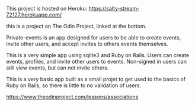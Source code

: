 This project is hosted on Heroku:
https://salty-stream-72127.herokuapp.com/

this is a project on The Odin Project, linked at the bottom.

Private-events is an app designed for users to be able to create events, invite other users, and accept invites to others events themselves.

This is a very simple app using sqlite3 and Ruby on Rails. Users can create events, profiles, and invite other users to events.
Non-signed in users can still view events, but can not invite others.

This is a very basic app built as a small projet to get used to the basics of Ruby on Rails, so there is little to no validation of users.

https://www.theodinproject.com/lessons/associations